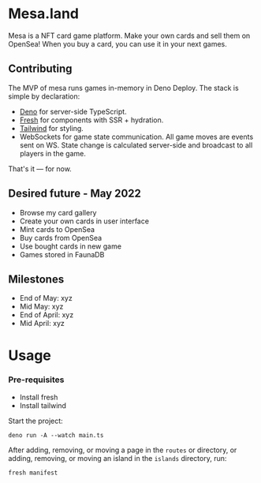 # Mesa.land

Mesa is a NFT card game platform. Make your own cards and sell them on OpenSea!
When you buy a card, you can use it in your next games.

## Contributing

The MVP of mesa runs games in-memory in Deno Deploy. The stack is simple by
declaration:

- [Deno](https://deno.land) for server-side TypeScript.
- [Fresh](https://github.com/lucacasonato/fresh) for components with SSR +
  hydration.
- [Tailwind](https://tailwindcss.com/) for styling.
- WebSockets for game state communication. All game moves are events sent on WS.
  State change is calculated server-side and broadcast to all players in the
  game.

That's it — for now.

## Desired future - May 2022

- Browse my card gallery
- Create your own cards in user interface
- Mint cards to OpenSea
- Buy cards from OpenSea
- Use bought cards in new game
- Games stored in FaunaDB

## Milestones

- End of May: xyz
- Mid May: xyz
- End of April: xyz
- Mid April: xyz

# Usage

### Pre-requisites

- Install fresh
- Install tailwind

Start the project:

```
deno run -A --watch main.ts
```

After adding, removing, or moving a page in the `routes` or directory, or
adding, removing, or moving an island in the `islands` directory, run:

```
fresh manifest
```
